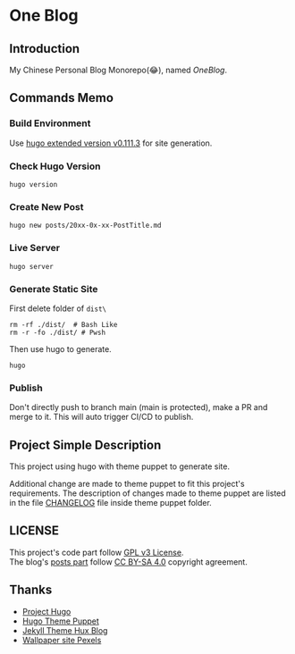 # One Blog

## Introduction

My Chinese Personal Blog Monorepo(😂), named *OneBlog*.

## Commands Memo

### Build Environment

Use [hugo extended version v0.111.3](https://github.com/gohugoio/hugo/releases/tag/v0.111.3) for site generation.

### Check Hugo Version

```shell
hugo version
```

### Create New Post

```shell
hugo new posts/20xx-0x-xx-PostTitle.md
```

### Live Server

```shell
hugo server
```

### Generate Static Site

First delete folder of `dist\`
```shell
rm -rf ./dist/  # Bash Like
rm -r -fo ./dist/ # Pwsh
```

Then use hugo to generate.
```shell
hugo
```

### Publish

Don't directly push to branch main (main is protected), make a PR and merge to it. This will auto trigger CI/CD to publish.

## Project Simple Description

This project using hugo with theme puppet to generate site. 

Additional change are made to theme puppet to fit this project's requirements. The description of changes made to theme puppet are listed in the file [CHANGELOG](./themes/puppet/CHANGELOG.md) file inside theme puppet folder.

## LICENSE

This project's code part follow [GPL v3 License](./LICENSE).\
The blog's [posts part](./content/) follow [CC BY-SA 4.0](https://creativecommons.org/licenses/by-sa/4.0/deed.en) copyright agreement.

## Thanks

* [Project Hugo](https://github.com/gohugoio/hugo)
* [Hugo Theme Puppet](https://github.com/roninro/hugo-theme-puppet)
* [Jekyll Theme Hux Blog](https://github.com/Huxpro/huxpro.github.io)
* [Wallpaper site Pexels](https://www.pexels.com)
